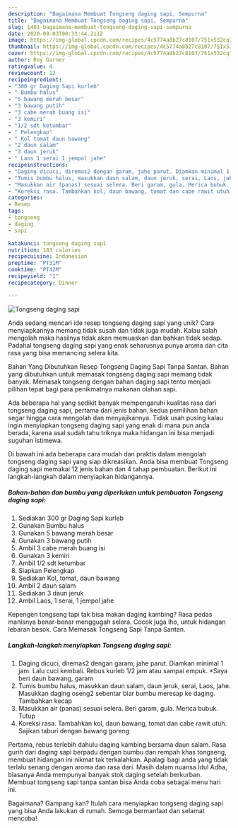 ```yaml
---
description: "Bagaimana Membuat Tongseng daging sapi, Sempurna"
title: "Bagaimana Membuat Tongseng daging sapi, Sempurna"
slug: 1401-bagaimana-membuat-tongseng-daging-sapi-sempurna
date: 2020-08-03T00:33:44.211Z
image: https://img-global.cpcdn.com/recipes/4c5774a8b27c8107/751x532cq70/tongseng-daging-sapi-foto-resep-utama.jpg
thumbnail: https://img-global.cpcdn.com/recipes/4c5774a8b27c8107/751x532cq70/tongseng-daging-sapi-foto-resep-utama.jpg
cover: https://img-global.cpcdn.com/recipes/4c5774a8b27c8107/751x532cq70/tongseng-daging-sapi-foto-resep-utama.jpg
author: Roy Garner
ratingvalue: 4
reviewcount: 12
recipeingredient:
- "300 gr Daging Sapi kurleb"
- " Bumbu halus"
- "5 bawang merah besar"
- "3 bawang putih"
- "3 cabe merah buang isi"
- "3 kemiri"
- "1/2 sdt ketumbar"
- " Pelengkap"
- " Kol tomat daun bawang"
- "2 daun salam"
- "3 daun jeruk"
- " Laos 1 serai 1 jempol jahe"
recipeinstructions:
- "Daging dicuci, diremas2 dengan garam, jahe parut. Diamkan minimal 1 jam. Lalu cuci kembali. Rebus kurleb 1/2 jam atau sampai empuk. *Saya beri daun bawang, garam"
- "Tumis bumbu halus, masukkan daun salam, daun jeruk, serai, Laos, jahe. Masukkan daging oseng2 sebentar biar bumbu meresap ke daging. Tambahkan kecap"
- "Masukkan air (panas) sesuai selera. Beri garam, gula. Merica bubuk. Tutup"
- "Koreksi rasa. Tambahkan kol, daun bawang, tomat dan cabe rawit utuh. Sajikan taburi dengan bawang goreng"
categories:
- Resep
tags:
- tongseng
- daging
- sapi

katakunci: tongseng daging sapi 
nutrition: 183 calories
recipecuisine: Indonesian
preptime: "PT31M"
cooktime: "PT42M"
recipeyield: "1"
recipecategory: Dinner

---
```



![Tongseng daging sapi](https://img-global.cpcdn.com/recipes/4c5774a8b27c8107/751x532cq70/tongseng-daging-sapi-foto-resep-utama.jpg)

Anda sedang mencari ide resep tongseng daging sapi yang unik? Cara menyiapkannya memang tidak susah dan tidak juga mudah. Kalau salah mengolah maka hasilnya tidak akan memuaskan dan bahkan tidak sedap. Padahal tongseng daging sapi yang enak seharusnya punya aroma dan cita rasa yang bisa memancing selera kita.

Bahan Yang Dibutuhkan Resep Tongseng Daging Sapi Tanpa Santan. Bahan yang dibutuhkan untuk memasak tongseng daging sapi memang tidak banyak. Memasak tongseng dengan bahan daging sapi tentu menjadi pilihan tepat bagi para penikmatnya makanan olahan sapi.

Ada beberapa hal yang sedikit banyak mempengaruhi kualitas rasa dari tongseng daging sapi, pertama dari jenis bahan, kedua pemilihan bahan segar hingga cara mengolah dan menyajikannya. Tidak usah pusing kalau ingin menyiapkan tongseng daging sapi yang enak di mana pun anda berada, karena asal sudah tahu triknya maka hidangan ini bisa menjadi suguhan istimewa.


Di bawah ini ada beberapa cara mudah dan praktis dalam mengolah tongseng daging sapi yang siap dikreasikan. Anda bisa membuat Tongseng daging sapi memakai 12 jenis bahan dan 4 tahap pembuatan. Berikut ini langkah-langkah dalam menyiapkan hidangannya.

<!--inarticleads1-->

##### Bahan-bahan dan bumbu yang diperlukan untuk pembuatan Tongseng daging sapi:

1. Sediakan 300 gr Daging Sapi kurleb
1. Gunakan  Bumbu halus
1. Gunakan 5 bawang merah besar
1. Gunakan 3 bawang putih
1. Ambil 3 cabe merah buang isi
1. Gunakan 3 kemiri
1. Ambil 1/2 sdt ketumbar
1. Siapkan  Pelengkap
1. Sediakan  Kol, tomat, daun bawang
1. Ambil 2 daun salam
1. Sediakan 3 daun jeruk
1. Ambil  Laos, 1 serai, 1 jempol jahe


Kepengen tongseng tapi tak bisa makan daging kambing? Rasa pedas manisnya benar-benar menggugah selera. Cocok juga lho, untuk hidangan lebaran besok. Cara Memasak Tongseng Sapi Tanpa Santan. 

<!--inarticleads2-->

##### Langkah-langkah menyiapkan Tongseng daging sapi:

1. Daging dicuci, diremas2 dengan garam, jahe parut. Diamkan minimal 1 jam. Lalu cuci kembali. Rebus kurleb 1/2 jam atau sampai empuk. *Saya beri daun bawang, garam
1. Tumis bumbu halus, masukkan daun salam, daun jeruk, serai, Laos, jahe. Masukkan daging oseng2 sebentar biar bumbu meresap ke daging. Tambahkan kecap
1. Masukkan air (panas) sesuai selera. Beri garam, gula. Merica bubuk. Tutup
1. Koreksi rasa. Tambahkan kol, daun bawang, tomat dan cabe rawit utuh. Sajikan taburi dengan bawang goreng


Pertama, rebus terlebih dahulu daging kambing bersama daun salam. Rasa gurih dari daging sapi berpadu dengan bumbu dan rempah khas tongseng, membuat hidangan ini nikmat tak terkalahkan. Apalagi bagi anda yang tidak terlalu senang dengan aroma dan rasa dari. Masih dalam nuansa Idul Adha, biasanya Anda mempunyai banyak stok daging setelah berkurban. Membuat tongseng sapi tanpa santan bisa Anda coba sebagai menu hari ini. 

Bagaimana? Gampang kan? Itulah cara menyiapkan tongseng daging sapi yang bisa Anda lakukan di rumah. Semoga bermanfaat dan selamat mencoba!
